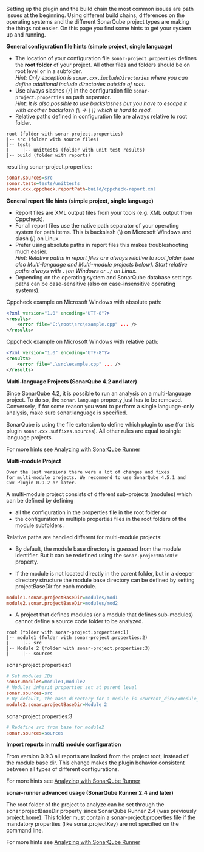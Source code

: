 Setting up the plugin and the build chain the most common issues are path issues at the beginning. Using different build chains, differences on the operating systems and the different SonarQube project types are making the things not easier. On this page you find some hints to get your system up and running.

**General configuration file hints (simple project, single language)**

* The location of your configuration file ```sonar-project.properties``` defines the **root folder** of your project. All other files and folders should be on root level or in a subfolder.<br>*Hint: Only exception is ```sonar.cxx.includeDirectories``` where you can define additional include directories outside of root.*
* Use always slashes (```/```) in the configuration file ```sonar-project.properties``` as path separator. <br>*Hint: It is also possible to use backslashes but you have to escape it with another backslash (```\``` => ```\\```) which is hard to read.*
* Relative paths defined in configuration file are always relative to root folder.

```
root (folder with sonar-project.properties)
|-- src (folder with source files)
|-- tests
|     |-- unittests (folder with unit test results)
|-- build (folder with reports)
```

resulting sonar-project.properties:

```INI
sonar.sources=src
sonar.tests=tests/unittests
sonar.cxx.cppcheck.reportPath=build/cppcheck-report.xml
```

**General report file hints (simple project, single language)**

* Report files are XML output files from your tools (e.g. XML output from Cppcheck).
* For all report files use the native path separator of your operating system for path items. This is backslash (\\) on Microsoft Windows and slash (/) on Linux.
* Prefer using absolute paths in report files this makes troubleshooting much easier.<br>*Hint: Relative paths in report files are always relative to root folder (see also Multi-language and Multi-module projects below). Start relative paths always with ```.\```on Windows or ```./``` on Linux.*
* Depending on the operating system and SonarQube database settings paths can be case-sensitive (also on case-insensitive operating systems).

Cppcheck example on Microsoft Windows with absolute path:
```XML
<?xml version="1.0" encoding="UTF-8"?>
<results>
    <error file="C:\root\src\example.cpp" ... />
</results>
```
Cppcheck example on Microsoft Windows with relative path:
```XML
<?xml version="1.0" encoding="UTF-8"?>
<results>
    <error file=".\src\example.cpp" ... />
</results>
```

**Multi-language Projects (SonarQube 4.2 and later)**

Since SonarQube 4.2, it is possible to run an analysis on a multi-language project. To do so, the ```sonar.language``` property just has to be removed. Conversely, if for some reason you want to perform a single language-only analysis, make sure sonar.language is specified.

SonarQube is using the file extension to define which plugin to use (for this plugin ```sonar.cxx.suffixes.sources```). All other rules are equal to single language projects.

For more hints see [Analyzing with SonarQube Runner](http://docs.codehaus.org/display/SONAR/Analyzing+with+SonarQube+Runner)

**Multi-module Project**

```
Over the last versions there were a lot of changes and fixes
for multi-module projects. We recommend to use SonarQube 4.5.1 and
Cxx Plugin 0.9.2 or later.
```

A multi-module project consists of different sub-projects (modules) which can be defined by defining
* all the configuration in the properties file in the root folder or
* the configuration in multiple properties files in the root folders of the module subfolders.

Relative paths are handled different for multi-module projects:
* By default, the module base directory is guessed from the module identifier. But it can be redefined using the ```sonar.projectBaseDir``` property.

* If the module is not located directly in the parent folder, but in a deeper directory structure the module base directory can be defined by setting projectBaseDir for each module.
```INI
module1.sonar.projectBaseDir=modules/mod1
module2.sonar.projectBaseDir=modules/mod2
```

* A project that defines modules (or a module that defines sub-modules) cannot define a source code folder to be analyzed.

```
root (folder with sonar-project.properties:1)
|-- module1 (folder with sonar-project.properties:2)
|     |-- src
|-- Module 2 (folder with sonar-project.properties:3)
|     |-- sources
```

sonar-project.properties:1
```INI
# Set modules IDs
sonar.modules=module1,module2
# Modules inherit properties set at parent level
sonar.sources=src
# By default, the base directory for a module is <current_dir>/<module_ID>.
module2.sonar.projectBaseDir=Module 2
```

sonar-project.properties:3
```INI
# Redefine src from base for module2
sonar.sources=sources
```

**Import reports in multi module configuration**

From version 0.9.3 all reports are looked from the project root, instead of the module base dir. This change makes the plugin behavior consistent between all types of different configurations.

For more hints see [Analyzing with SonarQube Runner](http://docs.codehaus.org/display/SONAR/Analyzing+with+SonarQube+Runner)

**sonar-runner advanced usage (SonarQube Runner 2.4 and later)**

The root folder of the project to analyze can be set through the sonar.projectBaseDir property since SonarQube Runner 2.4 (was previously project.home). This folder must contain a sonar-project.properties file if the mandatory properties (like sonar.projectKey) are not specified on the command line.

For more hints see [Analyzing with SonarQube Runner](http://docs.codehaus.org/display/SONAR/Analyzing+with+SonarQube+Runner)